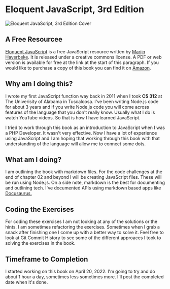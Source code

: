 # Eloquent JavaScript, 3rd Edition
![Eloquent JavaScript, 3rd Edition Cover](https://img.thriftbooks.com/api/images/i/m/42764526778A774ED86D6BBCD3B90ABA2DD98032.jpg)

## A Free Resourcee 
[Eloquent JavaScript](https://eloquentjavascript.net/) is a free JavaScript resource written by [Marjin Haverbeke](https://marijnhaverbeke.nl/). It is released under a creative commons license. A PDF or web version is available for free at the link at the start of this paragraph. If you would like to purchase a copy of this book you can find it on [Amazon](https://www.amazon.com/Eloquent-JavaScript-3rd-Introduction-Programming/dp/1593279507/ref=sr_1_1?crid=3U904BZMAVJ22&keywords=eloquent+javascript&qid=1650466682&sprefix=eloquent+javascript%2Caps%2C87&sr=8-1).

## Why am I doing this?
I wrote my first JavaScript function way back in 2011 when I took **CS 312** at The Univerisity of Alabama in Tuscaloosa. I've been writing Node.js code for about 3 years and if you write Node.js code you will come across features of the language that you don't really know. Usually what I do is watch YouTube videos. So that is how I have learned JavaScript. 

I tried to work through this book as an introduction to JavaScript when I was a PHP Developer. It wasn't very effective. Now I have a lot of experience using JavaScript and I am hoping that working through this book with that understanding of the language will allow me to connect some dots.

## What am I doing?
I am outlining the book with markdown files. For the code challenges at the end of chapter 02 and beyond I will be creating JavaScript files. These will be run using Node.js. On a side note, markdown is the best for documenting and outlining tech. I've documented APIs using markdown based apps like [Docusaurus.](https://www.npmjs.com/package/docusaurus) 

## Coding the Exercises
For coding these exercises I am not looking at any of the solutions or the hints. I am sometimes refactoring the exercises. Sometimes when I grab a snack after finishing one I come up with a better way to solve it. Feel free to look at Git Commit History to see some of the different approaces I took to solving the exercises in the book.


## Timeframe to Completion
I started working on this book on April 20, 2022. I'm going to try and do about 1 hour a day, sometimes less sometimes more. I'll post the completed date when it's done.
